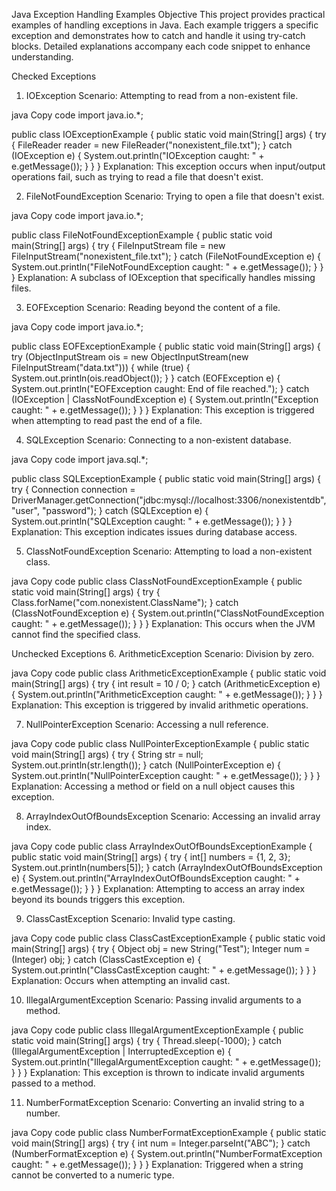 
Java Exception Handling Examples
Objective
This project provides practical examples of handling exceptions in Java. Each example triggers a specific exception and demonstrates how to catch and handle it using try-catch blocks. Detailed explanations accompany each code snippet to enhance understanding.

Checked Exceptions
1. IOException
Scenario: Attempting to read from a non-existent file.

java
Copy code
import java.io.*;

public class IOExceptionExample {
    public static void main(String[] args) {
        try {
            FileReader reader = new FileReader("nonexistent_file.txt");
        } catch (IOException e) {
            System.out.println("IOException caught: " + e.getMessage());
        }
    }
}
Explanation: This exception occurs when input/output operations fail, such as trying to read a file that doesn't exist.

2. FileNotFoundException
Scenario: Trying to open a file that doesn't exist.

java
Copy code
import java.io.*;

public class FileNotFoundExceptionExample {
    public static void main(String[] args) {
        try {
            FileInputStream file = new FileInputStream("nonexistent_file.txt");
        } catch (FileNotFoundException e) {
            System.out.println("FileNotFoundException caught: " + e.getMessage());
        }
    }
}
Explanation: A subclass of IOException that specifically handles missing files.

3. EOFException
Scenario: Reading beyond the content of a file.

java
Copy code
import java.io.*;

public class EOFExceptionExample {
    public static void main(String[] args) {
        try (ObjectInputStream ois = new ObjectInputStream(new FileInputStream("data.txt"))) {
            while (true) {
                System.out.println(ois.readObject());
            }
        } catch (EOFException e) {
            System.out.println("EOFException caught: End of file reached.");
        } catch (IOException | ClassNotFoundException e) {
            System.out.println("Exception caught: " + e.getMessage());
        }
    }
}
Explanation: This exception is triggered when attempting to read past the end of a file.

4. SQLException
Scenario: Connecting to a non-existent database.

java
Copy code
import java.sql.*;

public class SQLExceptionExample {
    public static void main(String[] args) {
        try {
            Connection connection = DriverManager.getConnection("jdbc:mysql://localhost:3306/nonexistentdb", "user", "password");
        } catch (SQLException e) {
            System.out.println("SQLException caught: " + e.getMessage());
        }
    }
}
Explanation: This exception indicates issues during database access.

5. ClassNotFoundException
Scenario: Attempting to load a non-existent class.

java
Copy code
public class ClassNotFoundExceptionExample {
    public static void main(String[] args) {
        try {
            Class.forName("com.nonexistent.ClassName");
        } catch (ClassNotFoundException e) {
            System.out.println("ClassNotFoundException caught: " + e.getMessage());
        }
    }
}
Explanation: This occurs when the JVM cannot find the specified class.

Unchecked Exceptions
6. ArithmeticException
Scenario: Division by zero.

java
Copy code
public class ArithmeticExceptionExample {
    public static void main(String[] args) {
        try {
            int result = 10 / 0;
        } catch (ArithmeticException e) {
            System.out.println("ArithmeticException caught: " + e.getMessage());
        }
    }
}
Explanation: This exception is triggered by invalid arithmetic operations.

7. NullPointerException
Scenario: Accessing a null reference.

java
Copy code
public class NullPointerExceptionExample {
    public static void main(String[] args) {
        try {
            String str = null;
            System.out.println(str.length());
        } catch (NullPointerException e) {
            System.out.println("NullPointerException caught: " + e.getMessage());
        }
    }
}
Explanation: Accessing a method or field on a null object causes this exception.

8. ArrayIndexOutOfBoundsException
Scenario: Accessing an invalid array index.

java
Copy code
public class ArrayIndexOutOfBoundsExceptionExample {
    public static void main(String[] args) {
        try {
            int[] numbers = {1, 2, 3};
            System.out.println(numbers[5]);
        } catch (ArrayIndexOutOfBoundsException e) {
            System.out.println("ArrayIndexOutOfBoundsException caught: " + e.getMessage());
        }
    }
}
Explanation: Attempting to access an array index beyond its bounds triggers this exception.

9. ClassCastException
Scenario: Invalid type casting.

java
Copy code
public class ClassCastExceptionExample {
    public static void main(String[] args) {
        try {
            Object obj = new String("Test");
            Integer num = (Integer) obj;
        } catch (ClassCastException e) {
            System.out.println("ClassCastException caught: " + e.getMessage());
        }
    }
}
Explanation: Occurs when attempting an invalid cast.

10. IllegalArgumentException
Scenario: Passing invalid arguments to a method.

java
Copy code
public class IllegalArgumentExceptionExample {
    public static void main(String[] args) {
        try {
            Thread.sleep(-1000);
        } catch (IllegalArgumentException | InterruptedException e) {
            System.out.println("IllegalArgumentException caught: " + e.getMessage());
        }
    }
}
Explanation: This exception is thrown to indicate invalid arguments passed to a method.

11. NumberFormatException
Scenario: Converting an invalid string to a number.

java
Copy code
public class NumberFormatExceptionExample {
    public static void main(String[] args) {
        try {
            int num = Integer.parseInt("ABC");
        } catch (NumberFormatException e) {
            System.out.println("NumberFormatException caught: " + e.getMessage());
        }
    }
}
Explanation: Triggered when a string cannot be converted to a numeric type.
